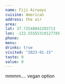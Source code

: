 ```yaml
---
name: Fiji Airways
cuisine: American
address: the air
area: 
lat: 37.72548842203713
lon: -122.55555319127785
phone: 
menu: 
drinks: true
visited: "2023-01-15"
taste: 0
value: 0
---
```


mmmm.... vegan option

